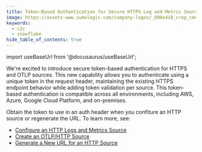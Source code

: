 ```yaml
---
title: Token-Based Authentication for Secure HTTPS Log and Metric Sources (Collection)
image: https://assets-www.sumologic.com/company-logos/_800x418_crop_center-center_82_none/SumoLogic_Preview_600x600.jpg?mtime=1617040082
keywords:
  - c2c
  - snowflake
hide_table_of_contents: true    
---
```


import useBaseUrl from '@docusaurus/useBaseUrl';

We're excited to introduce secure token-based authentication for HTTPS and OTLP sources. This new capability allows you to authenticate using a unique token in the request header, maintaining the existing HTTPS endpoint behavior while adding token validation per source. This token-based authentication is compatible across all environments, including AWS, Azure, Google Cloud Platform, and on-premises. 

Obtain the token to use in an auth header when you confiture an HTTP source or regenerate the URL. To learn more, see:
* [Configure an HTTP Logs and Metrics Source](/docs/send-data/hosted-collectors/http-source/logs-metrics/#configure-an-httplogs-and-metrics-source)
* [Create an OTLP/HTTP Source](/docs/send-data/hosted-collectors/http-source/otlp/#create-an-otlphttpsource)
* [Generate a New URL for an HTTP Source](/docs/send-data/hosted-collectors/http-source/generate-new-url/)